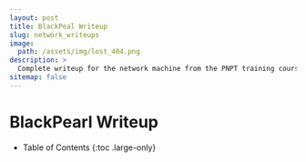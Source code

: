 ```yaml
---
layout: post
title: BlackPeal Writeup
slug: network_writeups
image: 
  path: /assets/img/lost_404.png
description: >
  Complete writeup for the network machine from the PNPT training course.
sitemap: false
---
```


# BlackPearl Writeup

- Table of Contents
{:toc .large-only}